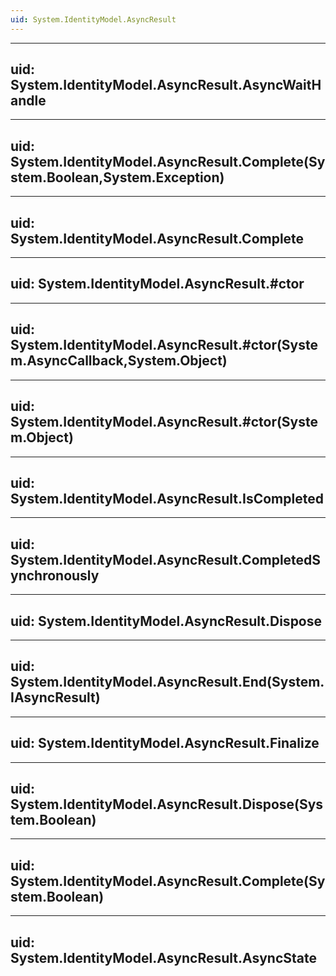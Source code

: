 ```yaml
---
uid: System.IdentityModel.AsyncResult
---
```


---
uid: System.IdentityModel.AsyncResult.AsyncWaitHandle
---

---
uid: System.IdentityModel.AsyncResult.Complete(System.Boolean,System.Exception)
---

---
uid: System.IdentityModel.AsyncResult.Complete
---

---
uid: System.IdentityModel.AsyncResult.#ctor
---

---
uid: System.IdentityModel.AsyncResult.#ctor(System.AsyncCallback,System.Object)
---

---
uid: System.IdentityModel.AsyncResult.#ctor(System.Object)
---

---
uid: System.IdentityModel.AsyncResult.IsCompleted
---

---
uid: System.IdentityModel.AsyncResult.CompletedSynchronously
---

---
uid: System.IdentityModel.AsyncResult.Dispose
---

---
uid: System.IdentityModel.AsyncResult.End(System.IAsyncResult)
---

---
uid: System.IdentityModel.AsyncResult.Finalize
---

---
uid: System.IdentityModel.AsyncResult.Dispose(System.Boolean)
---

---
uid: System.IdentityModel.AsyncResult.Complete(System.Boolean)
---

---
uid: System.IdentityModel.AsyncResult.AsyncState
---
